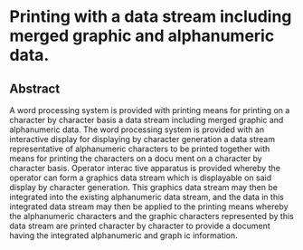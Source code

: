 # Printing with a data stream including merged graphic and alphanumeric data.

## Abstract
A word processing system is provided with printing means for printing on a character by character basis a data stream including merged graphic and alphanumeric data. The word processing system is provided with an interactive display for displaying by character generation a data stream representative of alphanumeric characters to be printed together with means for printing the characters on a docu ment on a character by character basis. Operator interac tive apparatus is provided whereby the operator can form a graphics data stream which is displayable on said display by character generation. This graphics data stream may then be integrated into the existing alphanumeric data stream, and the data in this integrated data stream may then be applied to the printing means whereby the alphanumeric characters and the graphic characters represented by this data stream are printed character by character to provide a document having the integrated alphanumeric and graph ic information.